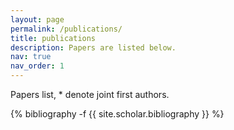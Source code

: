 ```yaml
---
layout: page
permalink: /publications/
title: publications
description: Papers are listed below.
nav: true
nav_order: 1
---
```



Papers list, * denote joint first authors.

<!-- _pages/publications.md -->
<div class="publications">

{% bibliography -f {{ site.scholar.bibliography }} %}

</div>
